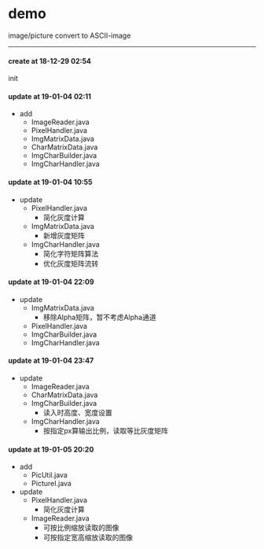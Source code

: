 # demo
image/picture convert to ASCII-image

****

#### create at 18-12-29 02:54
init

#### update at 19-01-04 02:11
- add
    - ImageReader.java
    - PixelHandler.java
    - ImgMatrixData.java
    - CharMatrixData.java
    - ImgCharBuilder.java
    - ImgCharHandler.java

#### update at 19-01-04 10:55
- update
    - PixelHandler.java
        - 简化灰度计算
    - ImgMatrixData.java
        - 新增灰度矩阵
    - ImgCharHandler.java
        - 简化字符矩阵算法
        - 优化灰度矩阵流转

#### update at 19-01-04 22:09
- update
    - ImgMatrixData.java
        - 移除Alpha矩阵，暂不考虑Alpha通道
    - PixelHandler.java
    - ImgCharBuilder.java
    - ImgCharHandler.java

#### update at 19-01-04 23:47
- update
    - ImageReader.java
    - CharMatrixData.java
    - ImgCharBuilder.java
        - 读入时高度、宽度设置
    - ImgCharHandler.java
        - 按指定px算输出比例，读取等比灰度矩阵
        
#### update at 19-01-05 20:20
- add
    - PicUtil.java
    - PictureI.java
- update
    - PixelHandler.java
        - 简化灰度计算
    - ImageReader.java
        - 可按比例缩放读取的图像
        - 可按指定宽高缩放读取的图像
